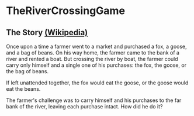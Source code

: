 # TheRiverCrossingGame

## The Story [(Wikipedia)](https://en.wikipedia.org/wiki/Fox,_goose_and_bag_of_beans_puzzle)
Once upon a time a farmer went to a market and purchased a fox, a goose, and a bag of beans. On his way home, the farmer came to the bank of a river and rented a boat. But crossing the river by boat, the farmer could carry only himself and a single one of his purchases: 
the fox, the goose, or the bag of beans.

If left unattended together, the fox would eat the goose, or the goose would eat the beans.

The farmer's challenge was to carry himself and his purchases to the far bank of the river, leaving each purchase intact. How did he do it?
